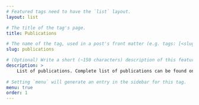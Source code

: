 ```yaml
---
# Featured tags need to have the `list` layout.
layout: list

# The title of the tag's page.
title: Publications

# The name of the tag, used in a post's front matter (e.g. tags: [<slug>]).
slug: publications

# (Optional) Write a short (~150 characters) description of this featured tag.
description: > 
	List of publications. Complete list of publications can be found on: [Research gate](https://www.researchgate.net/profile/Cedric_Perret) or [Google scholar](https://scholar.google.co.uk/citations?user=tWozIw8AAAAJ&hl=en)
	
# Setting `menu` will generate an entry in the sidebar for this tag.
menu: true
order: 1
---
```





